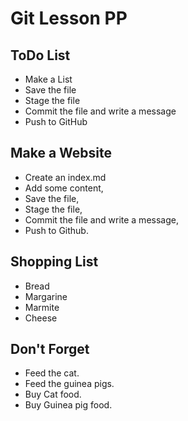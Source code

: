 # Git Lesson PP

## ToDo List

* Make a List 
* Save the file 
* Stage the file 
* Commit the file and write a message 
* Push to GitHub

## Make a Website 

* Create an index.md
* Add some content, 
* Save the file,
* Stage the file, 
* Commit the file and write a message, 
* Push to Github.  

## Shopping List

* Bread 
* Margarine
* Marmite 
* Cheese

## Don't Forget 

* Feed the cat. 
* Feed the guinea pigs.
* Buy Cat food. 
* Buy Guinea pig food. 

